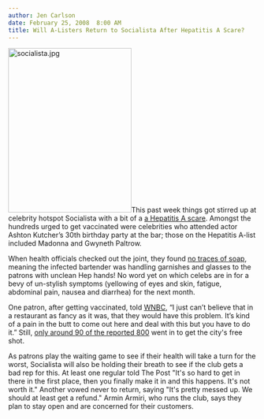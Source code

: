 ```yaml
---
author: Jen Carlson
date: February 25, 2008  8:00 AM
title: Will A-Listers Return to Socialista After Hepatitis A Scare?
---
```


<p><img alt="socialista.jpg" src="https://web.archive.org/web/20110521103255im_/http://gothamist.com/attachments/arts_jen/socialista.jpg" width="250" height="334" class="left">This past week things got stirred up at celebrity hotspot Socialista with a bit of a <a href="https://web.archive.org/web/20110521103255/http://gothamist.com/2008/02/21/socializing_at.php">a Hepatitis A scare</a>. Amongst the hundreds urged to get vaccinated were celebrities who attended actor Ashton Kutcher&#x2019;s 30th birthday party at the bar; those on the Hepatitis A-list included Madonna and Gwyneth Paltrow. </p>

<p>When health officials checked out the joint, they found <a href="https://web.archive.org/web/20110521103255/http://abcnews.go.com/Health/story?id=4330347&amp;page=1">no traces of soap</a>, meaning the infected bartender was handling garnishes and glasses to the patrons with unclean Hep hands! No word yet on which celebs are in for a bevy of un-stylish symptoms (yellowing of eyes and skin, fatigue, abdominal pain, nausea and diarrhea) for the next month. </p>

<p>One patron, after getting vaccinated, told <a href="https://web.archive.org/web/20110521103255/http://www.wnbc.com/news/15389731/detail.html?dl=headlineclick">WNBC</a>, &#x201C;I just can&#x2019;t believe that in a restaurant as fancy as it was, that they would have this problem. It&#x2019;s kind of a pain in the butt to come out here and deal with this but you have to do it.&#x201D; Still, <a href="https://web.archive.org/web/20110521103255/http://www.nypost.com/seven/02242008/news/regionalnews/90_hep_a_hotspot_shots_99065.htm">only around 90 of the reported 800</a> went in to get the city&apos;s free shot. </p>

<p>As patrons play the waiting game to see if their health will take a turn for the worst, Socialista will also be holding their breath to see if the club gets a bad rep for this. At least one regular told The Post &quot;It&apos;s so hard to get in there in the first place, then you finally make it in and this happens. It&apos;s not worth it.&quot; Another vowed never to return, saying &quot;It&apos;s pretty messed up. We should at least get a refund.&quot; Armin Armiri, who runs the club, says they plan to stay open and are concerned for their customers. </p>